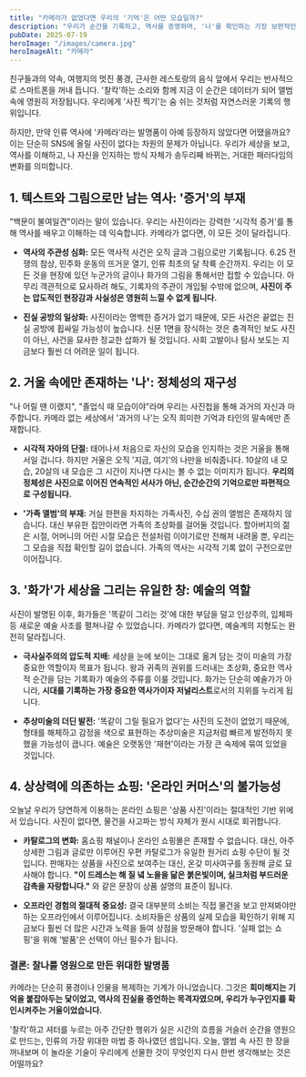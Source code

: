 ```yaml
---
title: "카메라가 없었다면 우리의 '기억'은 어떤 모습일까?"
description: "우리가 순간을 기록하고, 역사를 증명하며, '나'를 확인하는 가장 보편적인 도구, 카메라. 만약 이 발명품이 없었다면 우리의 세상은 어떻게 달라졌을까요? 기억과 역사, 예술, 그리고 우리 자신을 바라보는 방식의 거대한 변화를 탐구합니다."
pubDate: 2025-07-19
heroImage: "/images/camera.jpg"
heroImageAlt: "카메라"
---
```


친구들과의 약속, 여행지의 멋진 풍경, 근사한 레스토랑의 음식 앞에서 우리는 반사적으로 스마트폰을 꺼내 듭니다. '찰칵'하는 소리와 함께 지금 이 순간은 데이터가 되어 앨범 속에 영원히 저장됩니다. 우리에게 '사진 찍기'는 숨 쉬는 것처럼 자연스러운 기록의 행위입니다.

하지만, 만약 인류 역사에 '카메라'라는 발명품이 아예 등장하지 않았다면 어땠을까요? 이는 단순히 SNS에 올릴 사진이 없다는 차원의 문제가 아닙니다. 우리가 세상을 보고, 역사를 이해하고, 나 자신을 인지하는 방식 자체가 송두리째 바뀌는, 거대한 패러다임의 변화를 의미합니다.

## 1. 텍스트와 그림으로만 남는 역사: '증거'의 부재

"백문이 불여일견"이라는 말이 있습니다. 우리는 사진이라는 강력한 '시각적 증거'를 통해 역사를 배우고 이해하는 데 익숙합니다. 카메라가 없다면, 이 모든 것이 달라집니다.

-   **역사의 주관성 심화:** 모든 역사적 사건은 오직 글과 그림으로만 기록됩니다. 6.25 전쟁의 참상, 민주화 운동의 뜨거운 열기, 인류 최초의 달 착륙 순간까지. 우리는 이 모든 것을 현장에 있던 누군가의 글이나 화가의 그림을 통해서만 접할 수 있습니다. 아무리 객관적으로 묘사하려 해도, 기록자의 주관이 개입될 수밖에 없으며, **사진이 주는 압도적인 현장감과 사실성은 영원히 느낄 수 없게 됩니다.**

-   **진실 공방의 일상화:** 사진이라는 명백한 증거가 없기 때문에, 모든 사건은 끝없는 진실 공방에 휩싸일 가능성이 높습니다. 신문 1면을 장식하는 것은 충격적인 보도 사진이 아닌, 사건을 묘사한 정교한 삽화가 될 것입니다. 사회 고발이나 탐사 보도는 지금보다 훨씬 더 어려운 일이 됩니다.

## 2. 거울 속에만 존재하는 '나': 정체성의 재구성

"나 어릴 땐 이랬지", "졸업식 때 모습이야"라며 우리는 사진첩을 통해 과거의 자신과 마주합니다. 카메라 없는 세상에서 '과거의 나'는 오직 희미한 기억과 타인의 말속에만 존재합니다.

-   **시각적 자아의 단절:** 태어나서 처음으로 자신의 모습을 인지하는 것은 거울을 통해서일 겁니다. 하지만 거울은 오직 '지금, 여기'의 나만을 비춰줍니다. 10살의 내 모습, 20살의 내 모습은 그 시간이 지나면 다시는 볼 수 없는 이미지가 됩니다. **우리의 정체성은 사진으로 이어진 연속적인 서사가 아닌, 순간순간의 기억으로만 파편적으로 구성됩니다.**

-   **'가족 앨범'의 부재:** 거실 한편을 차지하는 가족사진, 수십 권의 앨범은 존재하지 않습니다. 대신 부유한 집안이라면 가족의 초상화를 걸어둘 것입니다. 할아버지의 젊은 시절, 어머니의 어린 시절 모습은 전설처럼 이야기로만 전해져 내려올 뿐, 우리는 그 모습을 직접 확인할 길이 없습니다. 가족의 역사는 시각적 기록 없이 구전으로만 이어집니다.

## 3. '화가'가 세상을 그리는 유일한 창: 예술의 역할

사진이 발명된 이후, 화가들은 '똑같이 그리는 것'에 대한 부담을 덜고 인상주의, 입체파 등 새로운 예술 사조를 펼쳐나갈 수 있었습니다. 카메라가 없다면, 예술계의 지형도는 완전히 달라집니다.

-   **극사실주의의 압도적 지배:** 세상을 눈에 보이는 그대로 옮겨 담는 것이 미술의 가장 중요한 역할이자 목표가 됩니다. 왕과 귀족의 권위를 드러내는 초상화, 중요한 역사적 순간을 담는 기록화가 예술의 주류를 이룰 것입니다. 화가는 단순히 예술가가 아니라, **시대를 기록하는 가장 중요한 역사가이자 저널리스트**로서의 지위를 누리게 됩니다.

-   **추상미술의 더딘 발전:** '똑같이 그릴 필요가 없다'는 사진의 도전이 없었기 때문에, 형태를 해체하고 감정을 색으로 표현하는 추상미술은 지금처럼 빠르게 발전하지 못했을 가능성이 큽니다. 예술은 오랫동안 '재현'이라는 가장 큰 숙제에 묶여 있었을 것입니다.

## 4. 상상력에 의존하는 쇼핑: '온라인 커머스'의 불가능성

오늘날 우리가 당연하게 이용하는 온라인 쇼핑은 '상품 사진'이라는 절대적인 기반 위에 서 있습니다. 사진이 없다면, 물건을 사고파는 방식 자체가 원시 시대로 회귀합니다.

-   **카탈로그의 변화:** 홈쇼핑 채널이나 온라인 쇼핑몰은 존재할 수 없습니다. 대신, 아주 상세한 그림과 글로만 이루어진 우편 카탈로그가 유일한 원거리 쇼핑 수단이 될 것입니다. 판매자는 상품을 사진으로 보여주는 대신, 온갖 미사여구를 동원해 글로 묘사해야 합니다. **"이 드레스는 해 질 녘 노을을 닮은 붉은빛이며, 실크처럼 부드러운 감촉을 자랑합니다."** 와 같은 문장이 상품 설명의 표준이 됩니다.

-   **오프라인 경험의 절대적 중요성:** 결국 대부분의 소비는 직접 물건을 보고 만져봐야만 하는 오프라인에서 이루어집니다. 소비자들은 상품의 실제 모습을 확인하기 위해 지금보다 훨씬 더 많은 시간과 노력을 들여 상점을 방문해야 합니다. '실패 없는 쇼핑'을 위해 '발품'은 선택이 아닌 필수가 됩니다.

### 결론: 찰나를 영원으로 만든 위대한 발명품

카메라는 단순히 풍경이나 인물을 복제하는 기계가 아니었습니다. 그것은 **희미해지는 기억을 붙잡아두는 닻이었고, 역사의 진실을 증언하는 목격자였으며, 우리가 누구인지를 확인시켜주는 거울이었습니다.**

'찰칵'하고 셔터를 누르는 아주 간단한 행위가 실은 시간의 흐름을 거슬러 순간을 영원으로 만드는, 인류의 가장 위대한 마법 중 하나였던 셈입니다. 오늘, 앨범 속 사진 한 장을 꺼내보며 이 놀라운 기술이 우리에게 선물한 것이 무엇인지 다시 한번 생각해보는 것은 어떨까요?
